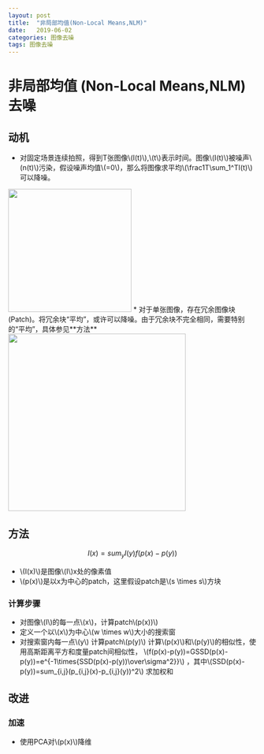 ```yaml
---
layout: post
title:  "非局部均值(Non-Local Means,NLM)"
date:   2019-06-02
categories: 图像去噪
tags: 图像去噪
---
```


# 非局部均值 (Non-Local Means,NLM) 去噪

## 动机
* 对固定场景连续拍照，得到T张图像\\(I(t)\\),\\(t\\)表示时间。图像\\(I(t)\\)被噪声\\(n(t)\\)污染，假设噪声均值\\(=0\\)，那么将图像求平均\\(\frac1T\sum_1^TI(t)\\)可以降噪。
<img src="{{site.baseurl}}/assets/nlm/sum-lena.png" height="250">
* 对于单张图像，存在冗余图像块(Patch)。将冗余块“平均”，或许可以降噪。由于冗余块不完全相同，需要特别的“平均”，具体参见**方法**
<img src="{{site.baseurl}}/assets/nlm/redundent.png" height="360">

## 方法
$$I(x) = sum_yI(y)f(p(x)-p(y))$$
* \\(I(x)\\)是图像\\(I\\)x处的像素值
* \\(p(x)\\)是以x为中心的patch，这里假设patch是\\(s \times s\\)方块

### 计算步骤
* 对图像\\(I\\)的每一点\\(x\\)，计算patch\\(p(x))\\)
* 定义一个以\\(x\\)为中心\\(w \times w\\)大小的搜索窗
* 对搜索窗内每一点\\(y\\)
    计算patch\\(p(y)\\)
    计算\\(p(x)\\)和\\(p(y)\\)的相似性，使用高斯距离平方和度量patch间相似性，
    \\(f(p(x)-p(y))=GSSD(p(x)-p(y))=e^{-1\times{SSD(p(x)-p(y))\over\sigma^2}}\\)
    ，其中\\(SSD(p(x)-p(y))=sum_{i,j}(p_{i,j}(x)-p_{i,j}(y))^2\\)
    求加权和

## 改进
### 加速
* 使用PCA对\\(p(x)\\)降维








